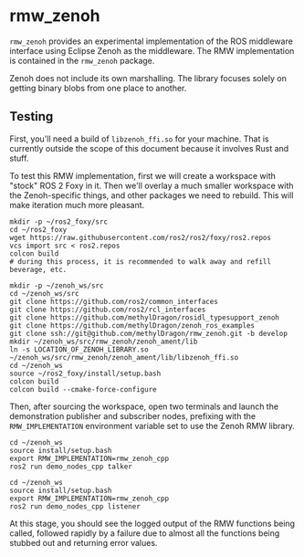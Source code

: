 # rmw_zenoh

`rmw_zenoh` provides an experimental implementation of the ROS middleware interface using Eclipse Zenoh as the middleware.
The RMW implementation is contained in the `rmw_zenoh` package.

Zenoh does not include its own marshalling.
The library focuses solely on getting binary blobs from one place to another.


## Testing

First, you'll need a build of `libzenoh_ffi.so` for your machine.
That is currently outside the scope of this document because it involves Rust and stuff.

To test this RMW implementation, first we will create a workspace with "stock" ROS 2 Foxy in it.
Then we'll overlay a much smaller workspace with the Zenoh-specific things, and other packages we need to rebuild.
This will make iteration much more pleasant.

```shell
mkdir -p ~/ros2_foxy/src
cd ~/ros2_foxy
wget https://raw.githubusercontent.com/ros2/ros2/foxy/ros2.repos
vcs import src < ros2.repos
colcon build
# during this process, it is recommended to walk away and refill beverage, etc.
```

```shell
mkdir -p ~/zenoh_ws/src
cd ~/zenoh_ws/src
git clone https://github.com/ros2/common_interfaces
git clone https://github.com/ros2/rcl_interfaces
git clone https://github.com/methylDragon/rosidl_typesupport_zenoh
git clone https://github.com/methylDragon/zenoh_ros_examples
git clone ssh://git@github.com/methylDragon/rmw_zenoh.git -b develop
mkdir ~/zenoh_ws/src/rmw_zenoh/zenoh_ament/lib
ln -s LOCATION_OF_ZENOH_LIBRARY.so ~/zenoh_ws/src/rmw_zenoh/zenoh_ament/lib/libzenoh_ffi.so
cd ~/zenoh_ws
source ~/ros2_foxy/install/setup.bash
colcon build
colcon build --cmake-force-configure
```

Then, after sourcing the workspace, open two terminals and launch the demonstration publisher and subscriber nodes, prefixing with the `RMW_IMPLEMENTATION` environment variable set to use the Zenoh RMW library.

```shell
cd ~/zenoh_ws
source install/setup.bash
export RMW_IMPLEMENTATION=rmw_zenoh_cpp
ros2 run demo_nodes_cpp talker
```

```shell
cd ~/zenoh_ws
source install/setup.bash
export RMW_IMPLEMENTATION=rmw_zenoh_cpp
ros2 run demo_nodes_cpp listener
```

At this stage, you should see the logged output of the RMW functions being called, followed rapidly by a failure due to almost all the functions being stubbed out and returning error values.
